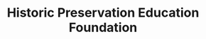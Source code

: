 ---
layout: repo
title: "Historic Preservation Education Foundation"
id: 24541
permalink: repos/24541/
---